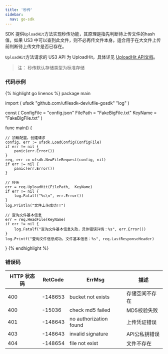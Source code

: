 ```yaml
---  
title: '秒传'
sidebar:
  nav: go-sdk
---
```

SDK 提供`UploadHit`方法实现秒传功能，其原理是指先判断待上传文件的hash值，如果 US3 中可以查到此文件，则不必再传文件本身。适合用于在大文件上传前判断待上传文件是否已存在。

`UploadHit`方法请求的 US3 API 为 UploadHit，具体详见 [UploadHit API文档](https://docs.ucloud.cn/api/ufile-api/upload_hit)。

> 注： 秒传默认存储类型为标准存储

### 代码示例

<div class="copyable" markdown="1">

{% highlight go linenos %}
package main

import (
	ufsdk "github.com/ufilesdk-dev/ufile-gosdk"
	"log"
)

const (
	ConfigFile = "config.json"
	FilePath = "FakeBigFile.txt" 
	KeyName = "FakeBigFile.txt" 
)

func main() {

	// 加载配置，创建请求
	config, err := ufsdk.LoadConfig(ConfigFile)
	if err != nil {
		panic(err.Error())
	}
	req, err := ufsdk.NewFileRequest(config, nil)
	if err != nil {
		panic(err.Error())
	}

	// 秒传
	err = req.UploadHit(FilePath,  KeyName)
	if err != nil {
		log.Fatalf("%s\n", err.Error())
	}
	log.Println("文件上传成功!!")

	// 查询文件基本信息
	err = req.HeadFile(KeyName)
	if err != nil {
		log.Fatalf("查询文件基本信息失败，具体错误详情：%s", err.Error())
	}
	log.Printf("查询文件信息成功，文件基本信息：%s", req.LastResponseHeader)
}
{% endhighlight %}
</div>

### 错误码

| HTTP 状态码 | RetCode | ErrMsg                 | 描述                                |
| ----------- | ------- | ---------------------- | ----------------------------------- |
| 400         | -148653 | bucket not exists      | 存储空间不存在                      |
| 400         | -15036  | check md5 failed       | MD5校验失败                         |
| 401         | -148643 | no authorization found | 上传凭证错误                        |
| 403         | -148643 | invalid signature      | API公私钥错误				   |
| 404         | -148654 | file not exist         | 文件不存在                        |




